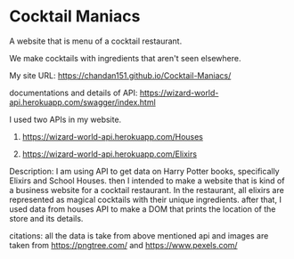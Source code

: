 # Cocktail Maniacs

A website that is menu of a cocktail restaurant.

We make cocktails with ingredients that aren't seen elsewhere.

My site URL: https://chandan151.github.io/Cocktail-Maniacs/

documentations and details of API: https://wizard-world-api.herokuapp.com/swagger/index.html

I used two APIs in my website.

1. https://wizard-world-api.herokuapp.com/Houses

2. https://wizard-world-api.herokuapp.com/Elixirs

Description: I am using API to get data on Harry Potter books, specifically Elixirs and School Houses. then I intended to make a website that is kind of a business website for a cocktail restaurant. In the restaurant, all elixirs are represented as magical cocktails with their unique ingredients. after that, I used data from houses API to make a DOM that prints the location of the store and its details.


citations: all the data is take from above mentioned api and images are taken from https://pngtree.com/ and https://www.pexels.com/ 
